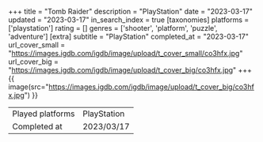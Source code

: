 +++
title = "Tomb Raider"
description = "PlayStation"
date = "2023-03-17"
updated = "2023-03-17"
in_search_index = true
[taxonomies]
platforms = ['playstation']
rating = []
genres = ['shooter', 'platform', 'puzzle', 'adventure']
[extra]
subtitle = "PlayStation"
completed_at = "2023-03-17"
url_cover_small = "https://images.igdb.com/igdb/image/upload/t_cover_small/co3hfx.jpg"
url_cover_big = "https://images.igdb.com/igdb/image/upload/t_cover_big/co3hfx.jpg"
+++
{{ image(src="https://images.igdb.com/igdb/image/upload/t_cover_big/co3hfx.jpg") }}

|              |            |
| ------------ | ---------- |
| Played platforms    | PlayStation |
| Completed at | 2023/03/17 |


